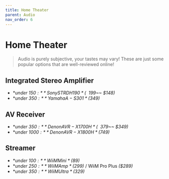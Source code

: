 ```yaml
---
title: Home Theater
parent: Audio
nav_order: 6
---
```

# Home Theater

> Audio is purely subjective, your tastes may vary! These are just some popular options that are well-reviewed online!

## Integrated Stereo Amplifier

- **under $150:** Sony STRDH190 *(~~$199~~ $148)*
- **under $350:** Yamaha A-S301 *($349)*

## AV Receiver

- **under $350:** Denon AVR-X1700H *(~~$379~~ $349)*
- **under $1000:** Denon AVR-X1800H *($749)*

## Streamer

- **under $100:** WiiM Mini *($89)*
- **under $250:** WiiM Amp *($299)* / WiiM Pro Plus *($289)* 
- **under $350:** WiiM Ultra *($329)*
